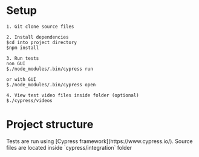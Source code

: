 <h1>Setup</h1>

    1. Git clone source files

    2. Install dependencies
	$cd into project directory
    $npm install
    
    3. Run tests
	non GUI
    $./node_modules/.bin/cypress run

    or with GUI
	$./node_modules/.bin/cypress open
	
    4. View test video files inside folder (optional)
    $./cypress/videos
    
<h1>Project structure</h1>
Tests are run using [Cypress framework](https://www.cypress.io/). Source files are located inside `cypress/integration` folder
